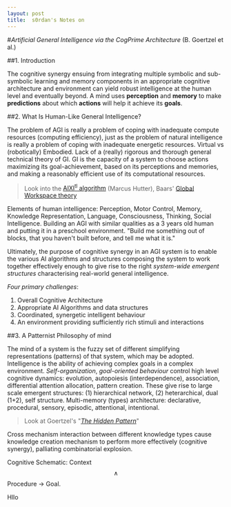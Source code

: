 ```yaml
---
layout: post
title:  s0rdan's Notes on
---
```


#*Artificial General Intelligence via the CogPrime Architecture* (B. Goertzel et al.) 



##1. Introduction

The cognitive synergy ensuing from integrating multiple symbolic and sub-symbolic learning and memory components in an appropriate cognitive architecture and environment can yield robust intelligence at the human level and eventually beyond.
 A mind uses **perception** and **memory** to make **predictions** about which **actions** will help it achieve its **goals**.


##2. What Is Human-Like General Intelligence?

The problem of AGI is really a problem of coping with inadequate compute resources (computing efficiency), just as the problem of natural intelligence is really a problem of coping with inadequate energetic resources. Virtual vs (robotically) Embodied. Lack of a (really) rigorous and thorough general technical theory of GI. GI is the capacity of a system to choose actions maximizing its goal-achievement, based on its perceptions and memories, and making a reasonably efficient use of its computational resources.

> Look into the [AIXI<sup>tl</sup> algorithm](http://www.hutter1.net/ai/aixigentle.pdf) (Marcus Hutter), Baars' [Global Workspace theory](http://ccrg.cs.memphis.edu/assets/papers/2004/Baars%20PBR%202004%20GW%20Theory.pdf)

Elements of human intelligence: Perception, Motor Control, Memory, Knowledge Representation, Language, Consciousness, Thinking, Social Intelligence.
Building an AGI with similar qualities as a 3 years old human and putting it in a preschool environment. "Build me something out of blocks, that you haven't built before, and tell me what it is."

Ultimately, the purpose of cognitive synergy in an AGI system is to enable the various AI algorithms and structures composing the system to work together effectively enough to give rise to the right *system-wide emergent structures* characterising real-world general intelligence.

*Four primary challenges*:

1. Overall Cognitive Architecture
2. Appropriate AI Algorithms and data structures
3. Coordinated, synergetic intelligent behaviour
4. An environment providing sufficiently rich stimuli and interactions


##3. A Patternist Philosophy of mind

The mind of a system is the fuzzy set of different simplifying representations (patterns) of that system, which may be adopted. Intelligence is the ability of achieving complex goals in a complex environment. *Self-organization*, *goal-oriented behaviour* control high level cognitive dynamics: evolution, autopoiesis (interdependence), association, differential attention allocation, pattern creation. These give rise to large scale emergent structures: (1) hierarchical network, (2) heterarchical, dual (1+2), self structure. Multi-memory (types) architecture: declarative, procedural, sensory, episodic, attentional, intentional.

> Look at Goertzel's "[*The Hidden Pattern*](http://www.goertzel.org/HiddenPattern_march_4_06.pdf)"

Cross mechanism interaction between different knowledge types cause knowledge creation mechanism to perform more effectively (cognitive synergy), palliating combinatorial explosion. 

Cognitive Schematic: Context $$\wedge$$ Procedure $\rightarrow$ Goal.

Hllo